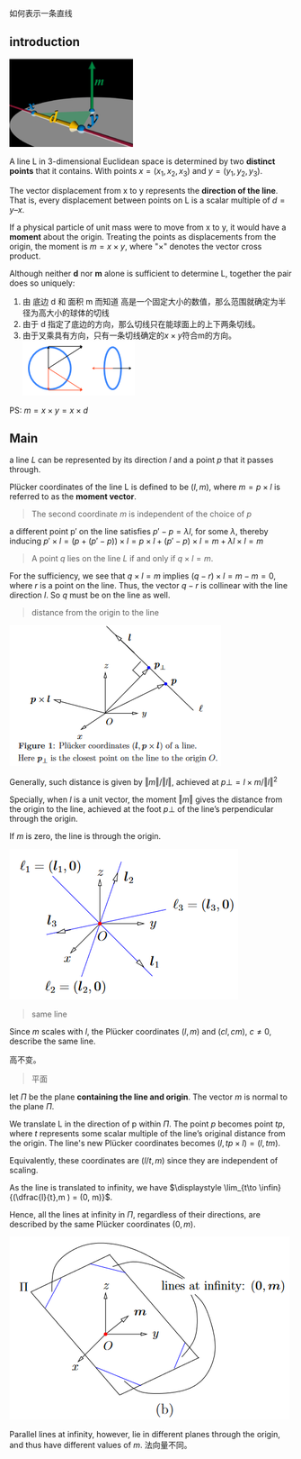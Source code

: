 如何表示一条直线

## introduction

![图 16](./images/46f9812310ca15d7b8e7016be89e637fbb31dc38df22e5627963bd870a52660f.png)  


A line L in 3-dimensional Euclidean space is determined by two **distinct points** that it contains. With points $\displaystyle {x=(x_{1},x_{2},x_{3})}$ and $\displaystyle {y=(y_{1},y_{2},y_{3})}$.

The vector displacement from x to y represents the **direction of the line**. That is, every displacement between points on L is a scalar multiple of $d = y – x$. 

If a physical particle of unit mass were to move from x to y, it would have a **moment** about the origin. Treating the points as displacements from the origin, the moment is $m = x \times y$, where "×" denotes the vector cross product. 

Although neither **d** nor **m** alone is sufficient to determine L, together the pair does so uniquely: 
1. 由 底边 d 和 面积 m 而知道 高是一个固定大小的数值，那么范围就确定为半径为高大小的球体的切线
2. 由于 d 指定了底边的方向，那么切线只在能球面上的上下两条切线。
3. 由于叉乘具有方向，只有一条切线确定的$x \times y$符合m的方向。
![图 17](./images/670bacee23af8214bf3515907e16a293ea17534842f02e036e2b6e43d2bddbf9.png)  

PS:
$m = x \times y = x \times d$
## Main

a line $L$ can be represented by its direction $l$ and a point $p$ that it passes through. 

Plücker coordinates of the line L is defined to be $(l, m)$, where $m = p \times l$ is referred to as the **moment vector**.


> The second coordinate $m$ is independent of the choice of $p$

a different point p′ on the line satisfies $p′ − p = λl$, for some $λ$, thereby inducing 
$p′ × l = ( p + (p′ − p) ) ×l = p × l + (p′ − p) × l = m + λl × l = m$

> A point $q$ lies on the line $L$ if and only if $q × l = m$.

For the sufficiency, we see that $q × l = m$ implies $(q − r) × l = m − m = 0$, where $r$ is a point on the line. Thus, the vector $q − r$ is collinear with the line direction $l$. So $q$ must be on the line as well.

> distance from the origin to the line

![图 18](./images/9e181c7502866cd853abfde09094afa189ab3a59d7c9118e585856d8e80f5970.png)  

Generally, such distance is given by $‖m‖/‖l‖$, achieved at $p⊥ = l × m/‖l‖^2$

Specially, when $l$ is a unit vector, the moment $‖m‖$ gives the distance from the origin to the line, achieved at the foot $p⊥$ of the line’s perpendicular through the origin.


If $m$ is zero, the line is through the origin.

![图 19](./images/b5e90110cf128fb52251d9927fd3eea865fc77d9847233dfde4dd431dd0c4f8e.png)  


> same line

Since $m$ scales with $l$, the Plücker coordinates $(l, m)$ and $(cl, cm)$, $c \neq 0$, describe the same line.

高不变。

> 平面

let $Π$ be the plane **containing the line and origin**. The vector $m$ is normal to the plane $\Pi$. 

We translate L in the direction of p within $\Pi$. The point $p$ becomes point $tp$, where $t$ represents some scalar multiple of the line’s original distance from the origin. The line's new Plücker coordinates becomes $(l, tp × l) = (l, tm)$.

Equivalently, these coordinates are $(l/t, m)$ since they are independent of scaling.

As the line is translated to infinity, we have $\displaystyle \lim_{t\to \infin} {(\dfrac{l}{t},m ) = (0, m)}$.

Hence, all the lines at infinity in $Π$, regardless of their directions, are described by the same Plücker coordinates $(0, m)$.

![图 20](./images/c922b3e55f0d1c052b541f6e20e0776f71a9529c8e1ce228d9e94a83b0a7a6bc.png)  

Parallel lines at infinity, however, lie in different planes through the origin, and thus have different values of $m$. 法向量不同。